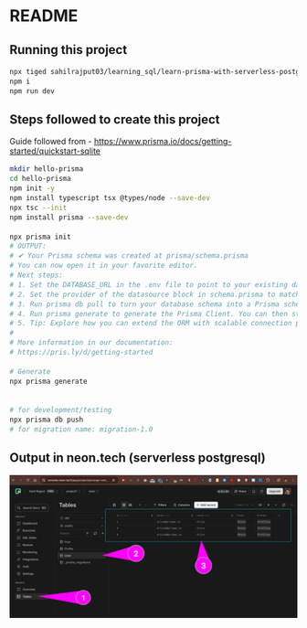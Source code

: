 # README

## Running this project

```bash
npx tiged sahilrajput03/learning_sql/learn-prisma-with-serverless-postgresql-neon learn-prisma-with-serverless-postgresql-neon
npm i
npm run dev
```

## Steps followed to create this project

Guide followed from - https://www.prisma.io/docs/getting-started/quickstart-sqlite

```bash
mkdir hello-prisma
cd hello-prisma
npm init -y
npm install typescript tsx @types/node --save-dev
npx tsc --init
npm install prisma --save-dev

npx prisma init
# OUTPUT:
# ✔ Your Prisma schema was created at prisma/schema.prisma
# You can now open it in your favorite editor.
# Next steps:
# 1. Set the DATABASE_URL in the .env file to point to your existing database. If your database has no tables yet, read https://pris.ly/d/getting-started
# 2. Set the provider of the datasource block in schema.prisma to match your database: postgresql, mysql, sqlite, sqlserver, mongodb or cockroachdb.
# 3. Run prisma db pull to turn your database schema into a Prisma schema.
# 4. Run prisma generate to generate the Prisma Client. You can then start querying your database.
# 5. Tip: Explore how you can extend the ORM with scalable connection pooling, global caching, and real-time database events. Read: https://pris.ly/cli/beyond-orm
#
# More information in our documentation:
# https://pris.ly/d/getting-started

# Generate
npx prisma generate


# for development/testing
npx prisma db push
# for migration name: migration-1.0
```

## Output in neon.tech (serverless postgresql)

![alt text](image.png)
